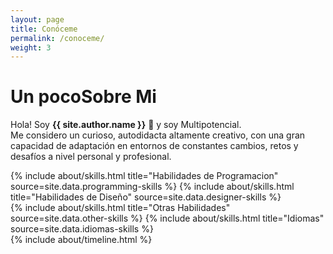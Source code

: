 ```yaml
---
layout: page
title: Conóceme
permalink: /conoceme/
weight: 3
---
```


# **Un pocoSobre Mi**


Hola! Soy **{{ site.author.name }}** :wave: y soy Multipotencial. </br>
Me considero un curioso, autodidacta altamente creativo, con una gran capacidad de adaptación en entornos de constantes cambios, retos y desafíos a nivel personal y profesional.

<div class="row">
  {% include about/skills.html title="Habilidades de Programacion" source=site.data.programming-skills %}
  {% include about/skills.html title="Habilidades de Diseño" source=site.data.designer-skills %}
</div>

<div class="row">
  {% include about/skills.html title="Otras Habilidades" source=site.data.other-skills %}
  {% include about/skills.html title="Idiomas" source=site.data.idiomas-skills %}
</div>

<div class="row">
  {% include about/timeline.html %}
</div>
